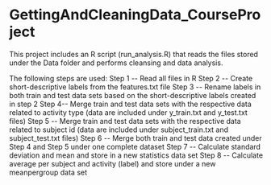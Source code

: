 # GettingAndCleaningData_CourseProject

This project includes an R script (run_analysis.R) that reads the files stored under the Data folder and performs cleansing and data analysis.

The following steps are used:
Step 1 -- Read all files in R
Step 2 -- Create short-descriptive labels from the features.txt file
Step 3 -- Rename labels in both train and test data sets based on the short-descriptive labels created in step 2
Step 4-- Merge train and test data sets with the respective data related to activity type (data are included under y_train.txt and y_test.txt files)
Step 5 -- Merge train and test data sets with the respective data related to subject id (data are included under subject_train.txt and subject_test.txt files)
Step 6 -- Merge both train and test data created under Step 4 and Step 5 under one complete dataset
Step 7 -- Calculate standard deviation and mean and store in a new statistics data set
Step 8 -- Calculate average per subject and activity (label) and store under a new meanpergroup data set
